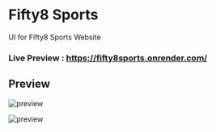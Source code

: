 # Fifty8 Sports
UI for Fifty8 Sports Website

### Live Preview : https://fifty8sports.onrender.com/

## Preview

![preview](https://github.com/projectfinalaudio/fifty8sports/blob/master/home.png?raw=true)

![preview](https://github.com/projectfinalaudio/fifty8sports/blob/master/about.png?raw=true)
